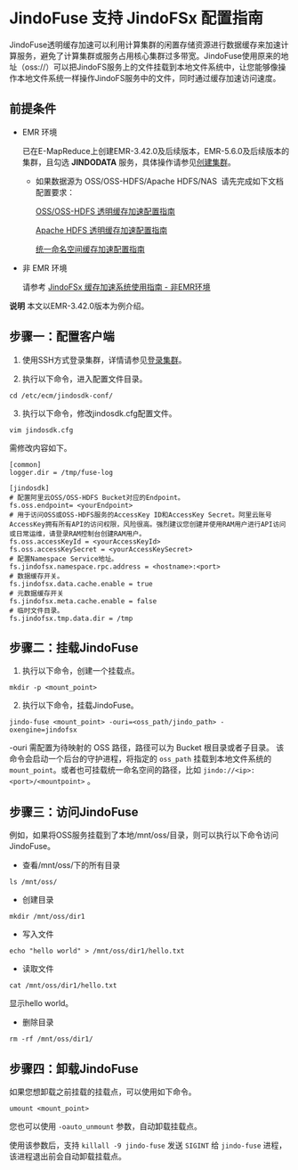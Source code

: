 # JindoFuse 支持 JindoFSx 配置指南

JindoFuse透明缓存加速可以利用计算集群的闲置存储资源进行数据缓存来加速计算服务，避免了计算集群或服务占用核心集群过多带宽。JindoFuse使用原来的地址（oss://）可以把JindoFS服务上的文件挂载到本地文件系统中，让您能够像操作本地文件系统一样操作JindoFS服务中的文件，同时通过缓存加速访问速度。

## 前提条件

* EMR 环境

   已在E-MapReduce上创建EMR-3.42.0及后续版本，EMR-5.6.0及后续版本的集群，且勾选 **JINDODATA** 服务，具体操作请参见[创建集群](https://help.aliyun.com/document_detail/28088.htm#concept-olg-vq3-y2b)。
   
   * 如果数据源为 OSS/OSS-HDFS/Apache HDFS/NAS  请先完成如下文档配置要求：
    
     [OSS/OSS-HDFS 透明缓存加速配置指南](./jindo_cache_oss_hdfs_tutorial.md)

     [Apache HDFS 透明缓存加速配置指南](./jindo_cache_hdfs_tutorial.md)

     [统一命名空间缓存加速配置指南](./jindo_cache_global_namespace_tutorial.md)

* 非 EMR 环境

   请参考 [JindoFSx 缓存加速系统使用指南 - 非EMR环境](docs/../../../../4.x/4.6.x/4.6.2/jindofsx/outline.md)

**说明** 本文以EMR-3.42.0版本为例介绍。

## 步骤一：配置客户端

1.  使用SSH方式登录集群，详情请参见[登录集群](https://help.aliyun.com/document_detail/345645.htm#task-2508490)。
    
2.  执行以下命令，进入配置文件目录。
```shell    
cd /etc/ecm/jindosdk-conf/
```
3.  执行以下命令，修改jindosdk.cfg配置文件。
```shell
vim jindosdk.cfg
```

需修改内容如下。
```shell
[common]
logger.dir = /tmp/fuse-log

[jindosdk]
# 配置阿里云OSS/OSS-HDFS Bucket对应的Endpoint。
fs.oss.endpoint= <yourEndpoint>
# 用于访问OSS或OSS-HDFS服务的AccessKey ID和AccessKey Secret。阿里云账号AccessKey拥有所有API的访问权限，风险很高。强烈建议您创建并使用RAM用户进行API访问或日常运维，请登录RAM控制台创建RAM用户。
fs.oss.accessKeyId = <yourAccessKeyId>
fs.oss.accessKeySecret = <yourAccessKeySecret>
# 配置Namespace Service地址。
fs.jindofsx.namespace.rpc.address = <hostname>:<port>
# 数据缓存开关。
fs.jindofsx.data.cache.enable = true
# 元数据缓存开关
fs.jindofsx.meta.cache.enable = false
# 临时文件目录。
fs.jindofsx.tmp.data.dir = /tmp
```

## 步骤二：挂载JindoFuse

1.  执行以下命令，创建一个挂载点。
```shell
mkdir -p <mount_point>
```

2.  执行以下命令，挂载JindoFuse。
```shell    
jindo-fuse <mount_point> -ouri=<oss_path/jindo_path> -oxengine=jindofsx
```

-ouri 需配置为待映射的 OSS 路径，路径可以为 Bucket 根目录或者子目录。 该命令会启动一个后台的守护进程，将指定的 `oss_path` 挂载到本地文件系统的 `mount_point`。或者也可挂载统一命名空间的路径，比如 `jindo://<ip>:<port>/<mountpoint>` 。


## 步骤三：访问JindoFuse
例如，如果将OSS服务挂载到了本地/mnt/oss/目录，则可以执行以下命令访问JindoFuse。

* 查看/mnt/oss/下的所有目录
```shell    
ls /mnt/oss/
```

* 创建目录
```shell    
mkdir /mnt/oss/dir1
```

* 写入文件
```shell    
echo "hello world" > /mnt/oss/dir1/hello.txt
```
* 读取文件
```shell    
cat /mnt/oss/dir1/hello.txt
```
显示hello world。

* 删除目录
```shell    
rm -rf /mnt/oss/dir1/
```

## 步骤四：卸载JindoFuse

如果您想卸载之前挂载的挂载点，可以使用如下命令。
```shell
umount <mount_point>
```
您也可以使用 `-oauto_unmount` 参数，自动卸载挂载点。

使用该参数后，支持 `killall -9 jindo-fuse` 发送 `SIGINT` 给 `jindo-fuse` 进程，该进程退出前会自动卸载挂载点。
